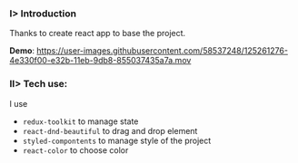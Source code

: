 ### I> Introduction
Thanks to create react app to base the project.

**Demo**: https://user-images.githubusercontent.com/58537248/125261276-4e330f00-e32b-11eb-9db8-855037435a7a.mov
### II>  Tech use:
I use 
- `redux-toolkit` to manage state
- `react-dnd-beautiful` to drag and drop element
- `styled-compontents` to manage style of the project
- `react-color` to choose color
